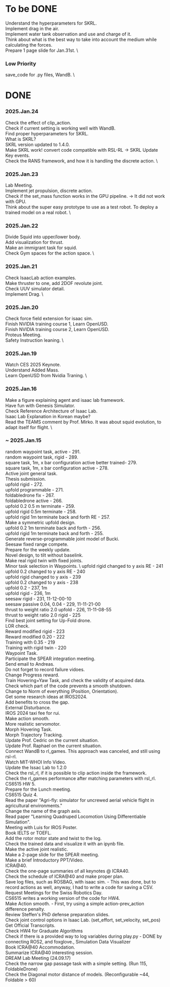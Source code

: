 # To be DONE

Understand the hyperparameters for SKRL. \
Implement drag in the air. \
Implement water tank observation and use and charge of it. \
Think about what is the best way to take into account the medium while calculating the forces. \
Prepare 1 page slide for Jan.31st. \ 

### Low Priority
save_code for .py files, WandB. \

# DONE 
### 2025.Jan.24
Check the effect of clip_action. \
Check if current setting is working well with WandB. \
Find proper hyperparameters for SKRL. \
What is SKRL? \
SKRL version updated to 1.4.0. \
Make SKRL work! convert code compatible with RSL-RL -> SKRL
Update Key events. \
Check the RANS framework, and how it is handling the discrete action. \

### 2025.Jan.23
Lab Meeting. \
Implement jet propulsion, discrete action. \
Check if the set_mass function works in the GPU pipeline. -> It did not work with GPU. \
Think about the super easy prototype to use as a test robot. To deploy a trained model on a real robot. \

### 2025.Jan.22
Divide Squid into upper/lower body. \
Add visualization for thrust. \
Make an immigrant task for squid. \
Check Gym spaces for the action space. \

### 2025.Jan.21
Check IsaacLab action examples. \
Make thruster to one, add 2DOF revolute joint. \
Check UUV simulator detail. \
Implement Drag. \

### 2025.Jan.20
Check force field extension for isaac sim. \
Finish NVIDIA training course 1, Learn OpenUSD. \
Finish NVIDIA training course 2, Learn OpenUSD. \
Proteus Meeting. \
Safety Instruction leaning. \

### 2025.Jan.19
Watch CES 2025 Keynote. \
Understand Added Mass. \
Learn OpenUSD from Nvidia Traning. \

### 2025.Jan.16
Make a figure explaining agent and isaac lab framework. \
Have fun with Genesis Simulator. \
Check Reference Architecture of Isaac Lab. \
Isaac Lab Explanation in Korean maybe? \
Read the TEAMS comment by Prof. Mirko. It was about squid evolution, to adapt itself for flight. \

### ~ 2025.Jan.15
random waypoint task, active - 291. \
random waypoint task, rigid - 289. \
square task, 1m, x bar configuration active better trained- 279. \
square task, 1m, x bar configuration active - 278. \
Active joint general task. \
Thesis submission. \
upfold rigid - 272. \
upfold programmable - 271. \
foldabledrone fix - 267. \
foldabledrone active - 266. \
upfold 0.2 0.5 m terminate - 259. \
upfold rigid 0.5m terminate - 258. \
upfold rigid 1m terminate back and forth RE - 257. \
Make a symmetric upfold design. \
upfold 0.2 1m terminate back and forth - 256. \
upfold rigid 1m terminate back and forth - 255. \
Generate reverse-programmable joint model of Bucki. \
Seesaw fixed range compete. \
Prepare for the weekly update. \
Novel design, to tilt without baselink. \
Make real rigid twin with fixed joints. \
Minor task selection in Waypoints. \ 
upfold rigid changed to y axis RE - 241 \
upfold 0.2 changed to y axis RE - 240 \
upfold rigid changed to y axis - 239 \
upfold 0.2 changed to y axis - 238 \
upfold 0.2 - 237, 1m\
upfold rigid - 236, 1m\
seesaw rigid - 231, 11-12-00-10 \
seesaw passive 0.04, 0.04 - 229, 11-11-21-00 \
thrust to weight ratio 2.0 upfold - 226, 11-11-08-55 \
thrust to weight ratio 2.0 rigid - 225 \
Find best joint setting for Up-Fold drone. \
LOR check. \
Reward modified rigid - 223 \
Reward modified 0.20 - 222 \
Training with 0.35 - 219 \
Training with rigid twin - 220 \
Waypoint Task. \
Participate the SPEAR integration meeting. \
Send email to Andreas. \
Do not forget to record failure vidoes. \
Change Progress reward. \
Train Hovering+Yaw Task, and check the validity of acquired data. \
Check which part of the code prevents a smooth shutdown. \
Change to Norm of everything (Position, Orientation). \
Get some research ideas at IROS2024. \
Add benefits to cross the gap. \
External Disturbance. \
IROS 2024 taxi fee for rui. \
Make action smooth. \
More realistic servomotor. \
Morph Hovering Task. \
Morph Trajectory Tracking. \
Update Prof. Cedric on the current situation. \
Update Prof. Raphael on the current situation. \
Connect WandB to rl_games. This approach was canceled, and still using rsl-rl. \
Watch MIT-WHOI Info Video. \
Update the Issac Lab to 1.2.0 \
Check the rsl_rl, if it is possible to clip action inside the framework. \
Check the rl_games performance after matching parameters with rsl_rl. \
CS6515 HW 5. \
Prepare for the Lunch meeting. \
CS6515 Quiz 4. \
Read the paper "Agri-fly: simulator for uncrewed aerial vehicle flight in agricultural environments." \
Change the name of the graph axis. \
Read paper "Learning Quadruped Locomotion Using Differentiable Simulation". \
Meeting with Luis for IROS Poster. \
Book IELTS or TOEFL. \
Add the rotor motor state and twist to the log. \
Check the trained data and visualize it with an ipynb file. \
Make the active joint realistic. \
Make a 2-page slide for the SPEAR meeting. \
Make a brief Introductory PPT/Video. \
ICRA@40. \
Check the one-page summaries of all keynotes @ ICRA40. \
Check the schedule of ICRA@40 and make proper plan. \
Save log files, such as ROSBAG, with isaac sim. - This was done, but to record actions as well, anyway, I had to write a code for saving a CSV.\
Request Meetings for the Swiss Robotics Day. \
CS6515 writes a working version of the code for HW4. \
Make Action smooth. - First, try using a simple action-prev_action difference penalty. \
Review Steffen's PhD defense preparation slides. \
Check joint control options in Isaac Lab. (set_effort, set_velocity, set_pos) \
Get Official Transcripts. \
Check HW4 for Graduate Algorithms \
Check if there is a provided way to log variables during play.py - DONE by connecting ROS2, and foxglove., Simulation Data Visualizer \
Book ICRA@40 Accommodation. \
Summarize ICRA@40 interesting session. \
DREAM Lab Meeting (24.09.17) \
Check the narrow gap passage task with a simple setting. (Run 115, FoldableDrone) \
Check the Diagonal motor distance of models. (Reconfigurable ~44, Foldable > 60)
